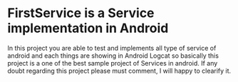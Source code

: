 # FirstService is a Service implementation in Android

In this project you are able to test and implements all type of service of android and each things are showing in Android Logcat so
basically this project is a one of the best sample project of Services in android.
If any doubt regarding this project please must comment, I will happy to clearify it.
